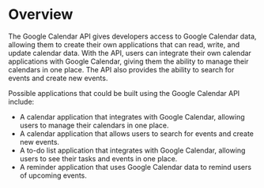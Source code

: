 # Overview
      
The Google Calendar API gives developers access to Google Calendar data, allowing them to create their own applications that can read, write, and update calendar data. With the API, users can integrate their own calendar applications with Google Calendar, giving them the ability to manage their calendars in one place. The API also provides the ability to search for events and create new events.

Possible applications that could be built using the Google Calendar API include:

- A calendar application that integrates with Google Calendar, allowing users to manage their calendars in one place.
- A calendar application that allows users to search for events and create new events.
- A to-do list application that integrates with Google Calendar, allowing users to see their tasks and events in one place.
- A reminder application that uses Google Calendar data to remind users of upcoming events.